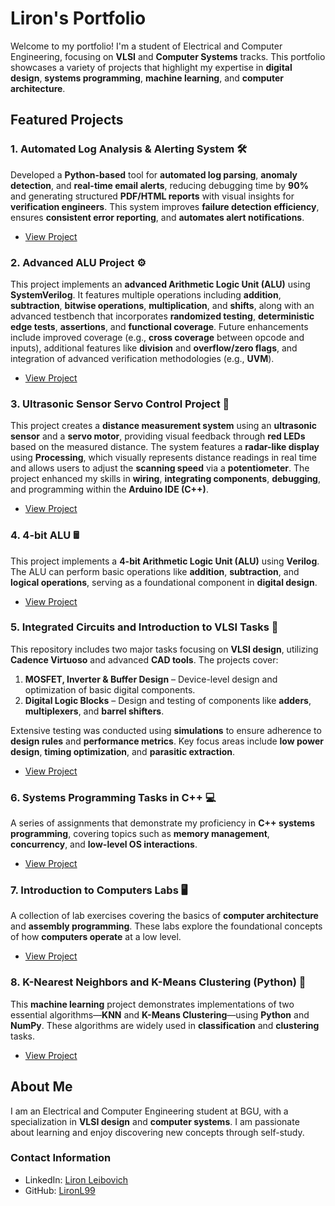 # Liron's Portfolio

Welcome to my portfolio! I'm a student of Electrical and Computer Engineering, focusing on **VLSI** and **Computer Systems** tracks. This portfolio showcases a variety of projects that highlight my expertise in **digital design**, **systems programming**, **machine learning**, and **computer architecture**.

## Featured Projects

### 1. Automated Log Analysis & Alerting System 🛠️
Developed a **Python-based** tool for **automated log parsing**, **anomaly detection**, and **real-time email alerts**, reducing debugging time by **90%** and generating structured **PDF/HTML reports** with visual insights for **verification engineers**. This system improves **failure detection efficiency**, ensures **consistent error reporting**, and **automates alert notifications**.
- [View Project](https://github.com/LironL99/portfolio/tree/main/Automated_Log_Analysis)

### 2. Advanced ALU Project ⚙️
This project implements an **advanced Arithmetic Logic Unit (ALU)** using **SystemVerilog**. It features multiple operations including **addition**, **subtraction**, **bitwise operations**, **multiplication**, and **shifts**, along with an advanced testbench that incorporates **randomized testing**, **deterministic edge tests**, **assertions**, and **functional coverage**. Future enhancements include improved coverage (e.g., **cross coverage** between opcode and inputs), additional features like **division** and **overflow/zero flags**, and integration of advanced verification methodologies (e.g., **UVM**).
- [View Project](https://github.com/LironL99/portfolio/tree/main/advanced_alu_project)

### 3. Ultrasonic Sensor Servo Control Project 📡
This project creates a **distance measurement system** using an **ultrasonic sensor** and a **servo motor**, providing visual feedback through **red LEDs** based on the measured distance. The system features a **radar-like display** using **Processing**, which visually represents distance readings in real time and allows users to adjust the **scanning speed** via a **potentiometer**. The project enhanced my skills in **wiring**, **integrating components**, **debugging**, and programming within the **Arduino IDE (C++)**.
- [View Project](https://github.com/LironL99/portfolio/tree/main/Arduino-Projects/Sonar_Servo_Project)

### 4. 4-bit ALU 🖩
This project implements a **4-bit Arithmetic Logic Unit (ALU)** using **Verilog**. The ALU can perform basic operations like **addition**, **subtraction**, and **logical operations**, serving as a foundational component in **digital design**.
- [View Project](https://github.com/LironL99/portfolio/tree/main/4-bit-ALU)

### 5. Integrated Circuits and Introduction to VLSI Tasks 🧩
This repository includes two major tasks focusing on **VLSI design**, utilizing **Cadence Virtuoso** and advanced **CAD tools**. The projects cover:
1. **MOSFET, Inverter & Buffer Design** – Device-level design and optimization of basic digital components.
2. **Digital Logic Blocks** – Design and testing of components like **adders**, **multiplexers**, and **barrel shifters**.

Extensive testing was conducted using **simulations** to ensure adherence to **design rules** and **performance metrics**. Key focus areas include **low power design**, **timing optimization**, and **parasitic extraction**.
- [View Project](https://github.com/LironL99/portfolio/tree/main/Integrated-Circuits-and-Introduction-to-VLSI-Tasks)

### 6. Systems Programming Tasks in C++ 💻
A series of assignments that demonstrate my proficiency in **C++ systems programming**, covering topics such as **memory management**, **concurrency**, and **low-level OS interactions**.
- [View Project](https://github.com/LironL99/portfolio/tree/main/Systems-Programming-Tasks-CPP)

### 7. Introduction to Computers Labs 🖥️
A collection of lab exercises covering the basics of **computer architecture** and **assembly programming**. These labs explore the foundational concepts of how **computers operate** at a low level.
- [View Project](https://github.com/LironL99/portfolio/tree/main/Introduction-to-Computers-Labs)

### 8. K-Nearest Neighbors and K-Means Clustering (Python) 🧠
This **machine learning** project demonstrates implementations of two essential algorithms—**KNN** and **K-Means Clustering**—using **Python** and **NumPy**. These algorithms are widely used in **classification** and **clustering** tasks.
- [View Project](https://github.com/LironL99/portfolio/tree/main/KNN-and-K-Means-Implementation-Python)

## About Me
I am an Electrical and Computer Engineering student at BGU, with a specialization in **VLSI design** and **computer systems**. I am passionate about learning and enjoy discovering new concepts through self-study.

### Contact Information
- LinkedIn: [Liron Leibovich](https://www.linkedin.com/in/liron-leibovich1)
- GitHub: [LironL99](https://github.com/LironL99)
